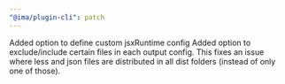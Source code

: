 ```yaml
---
"@ima/plugin-cli": patch
---
```


Added option to define custom jsxRuntime config
Added option to exclude/include certain files in each output config. This fixes an issue where less and json files are distributed in all dist folders (instead of only one of those).
